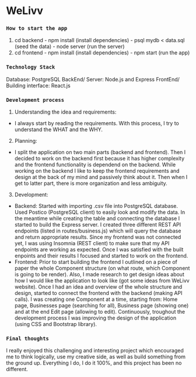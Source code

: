 # WeLivv

### `How to start the app`

1. cd backend - npm install (install dependencies) - psql mydb < data.sql (seed the data) - node server (run the server)
2. cd frontend - npm install (install dependencies) - npm start (run the app)

### `Technology Stack`

Database: PostgreSQL
BackEnd/ Server: Node.js and Express
FrontEnd/ Building interface: React.js

### `Development process`

1. Understanding the idea and requirements:

- I always start by reading the requirements. With this process, I try to understand the WHAT and the WHY.

2. Planning:

- I split the application on two main parts (backend and frontend). Then I decided to work on the backend first because it has higher complexity and the frontend functionality is dependend on the backend. While working on the backend I like to keep the frontend requirements and design at the back of my mind and passively think about it. Then when I get to latter part, there is more organization and less ambiguity.

3. Development:

- Backend: Started with importing .csv file into PostgreSQL database. Used Postico (PostgreSQL client) to easily look and modify the data. In the meantime while creating the table and connecting the database I started to build the Express server. I created three different REST API endpoints (listed in routes/business.js) which will query the database and return appropriate results. Since my frontend was not connected yet, I was using Insomnia (REST client) to make sure that my API endpoints are working as expected. Once I was satisfied with the built enpoints and their results I focused and started to work on the frontend.
- Frontend: Prior to start building the frontend I outlined on a piece of paper the whole Component structure (on what route, which Component is going to be render). Also, I made research to get design ideas about how I would like the application to look like (got some ideas from WeLivv website). Once I had an idea and overview of the whole structure and design, started to connect the frontend with the backend (making API calls). I was creating one Component at a time, starting from: Home page, Businesses page (searching for all), Business page (showing one) and at the end Edit page (allowing to edit). Continuously, troughout the development process I was improving the design of the application (using CSS and Bootstrap library).

### `Final thoughts`

I really enjoyed this challenging and interesting project which encouraged me to think logically, use my creative side, as well as build something from the ground up. Everything I do, I do it 100%, and this project has been no different.
